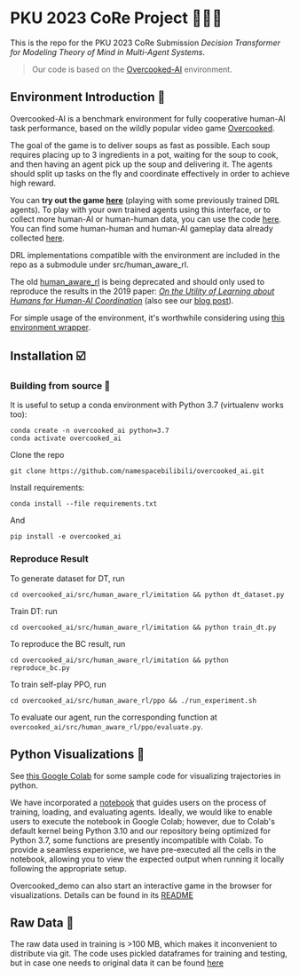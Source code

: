 # PKU 2023 CoRe Project 🧑‍🍳🤖

This is the repo for the PKU 2023 CoRe Submission *Decision Transformer for Modeling Theory of Mind in Multi-Agent Systems*.

> Our code is based on the [Overcooked-AI](https://humancompatibleai.github.io) environment.

## Environment Introduction 🥘

Overcooked-AI is a benchmark environment for fully cooperative human-AI task performance, based on the wildly popular video game [Overcooked](http://www.ghosttowngames.com/overcooked/).

The goal of the game is to deliver soups as fast as possible. Each soup requires placing up to 3 ingredients in a pot, waiting for the soup to cook, and then having an agent pick up the soup and delivering it. The agents should split up tasks on the fly and coordinate effectively in order to achieve high reward.

You can **try out the game [here](https://humancompatibleai.github.io/overcooked-demo/)** (playing with some previously trained DRL agents). To play with your own trained agents using this interface, or to collect more human-AI or human-human data, you can use the code [here](https://github.com/HumanCompatibleAI/overcooked_ai/tree/master/src/overcooked_demo). You can find some human-human and human-AI gameplay data already collected [here](https://github.com/HumanCompatibleAI/overcooked_ai/tree/master/src/human_aware_rl/static/human_data).

DRL implementations compatible with the environment are included in the repo as a submodule under src/human_aware_rl. 

The old [human_aware_rl](https://github.com/HumanCompatibleAI/human_aware_rl) is being deprecated and should only used to reproduce the results in the 2019 paper: *[On the Utility of Learning about Humans for Human-AI Coordination](https://arxiv.org/abs/1910.05789)* (also see our [blog post](https://bair.berkeley.edu/blog/2019/10/21/coordination/)).

For simple usage of the environment, it's worthwhile considering using [this environment wrapper](https://github.com/Stanford-ILIAD/PantheonRL).

## Installation ☑️

### Building from source 🔧

It is useful to setup a conda environment with Python 3.7 (virtualenv works too):

```
conda create -n overcooked_ai python=3.7
conda activate overcooked_ai
```

Clone the repo 
```
git clone https://github.com/namespacebilibili/overcooked_ai.git
```
Install requirements:
```
conda install --file requirements.txt
```
And
```
pip install -e overcooked_ai
```

### Reproduce Result

To generate dataset for DT, run
```
cd overcooked_ai/src/human_aware_rl/imitation && python dt_dataset.py
```

Train DT: run
```
cd overcooked_ai/src/human_aware_rl/imitation && python train_dt.py
```

To reproduce the BC result, run
```
cd overcooked_ai/src/human_aware_rl/imitation && python reproduce_bc.py
```

To train self-play PPO, run
```
cd overcooked_ai/src/human_aware_rl/ppo && ./run_experiment.sh
```

To evaluate our agent, run the corresponding function at `overcooked_ai/src/human_aware_rl/ppo/evaluate.py`.

## Python Visualizations 🌠

See [this Google Colab](https://colab.research.google.com/drive/1AAVP2P-QQhbx6WTOnIG54NXLXFbO7y6n#scrollTo=Z1RBlqADnTDw) for some sample code for visualizing trajectories in python.

We have incorporated a [notebook](Overcooked%20Tutorial.ipynb) that guides users on the process of training, loading, and evaluating agents. Ideally, we would like to enable users to execute the notebook in Google Colab; however, due to Colab's default kernel being Python 3.10 and our repository being optimized for Python 3.7, some functions are presently incompatible with Colab. To provide a seamless experience, we have pre-executed all the cells in the notebook, allowing you to view the expected output when running it locally following the appropriate setup.

Overcooked_demo can also start an interactive game in the browser for visualizations. Details can be found in its [README](src/overcooked_demo/README.md)

## Raw Data :ledger:

The raw data used in training is >100 MB, which makes it inconvenient to distribute via git. The code uses pickled dataframes for training and testing, but in case one needs to original data it can be found [here](https://drive.google.com/drive/folders/1aGV8eqWeOG5BMFdUcVoP2NHU_GFPqi57?usp=share_link) 

